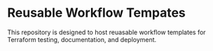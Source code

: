 # Reusable Workflow Tempates
This repository is designed to host reuasable workflow templates for Terraform testing, documentation, and deployment.
